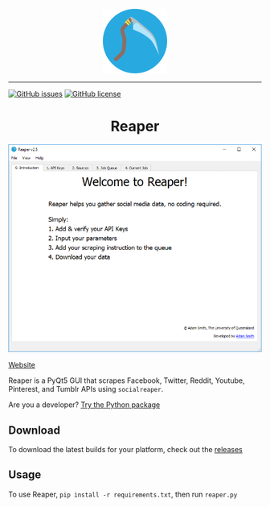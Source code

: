 <p align="center">
<img src="ui/icon.png">
</p>

---

[![GitHub issues](https://img.shields.io/github/issues/scriptsmith/reaper.svg)](https://github.com/scriptsmith/reaper/issues)
[![GitHub license](https://img.shields.io/github/license/scriptsmith/reaper.svg)](https://github.com/ScriptSmith/reaper/blob/master/LICENSE.txt)

<h1 align="center">Reaper</h1>
<p align="center">
<img src="img/preview.gif">
</p>

[Website](http://reaper.social)

Reaper is a PyQt5 GUI that scrapes Facebook, Twitter, Reddit, Youtube, Pinterest, and Tumblr APIs 
using `socialreaper`.

Are you a developer? [Try the Python package](https://github.com/ScriptSmith/socialreaper)

## Download
To download the latest builds for your platform, check out the [releases](https://github.com/ScriptSmith/reaper/releases)

## Usage
To use Reaper, `pip install -r requirements.txt`, then run `reaper.py`
